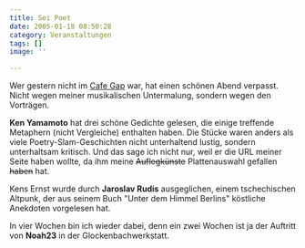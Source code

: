 ```yaml
---
title: Sei Poet
date: 2005-01-18 08:50:28
category: Veranstaltungen
tags: []
image: ''

---
```


Wer gestern nicht im [Cafe Gap](http://www.speakandspin.de/) war, hat einen schönen Abend verpasst. Nicht wegen meiner musikalischen Untermalung, sondern wegen den Vorträgen.

**Ken Yamamoto** hat drei schöne Gedichte gelesen, die einige treffende Metaphern (nicht Vergleiche) enthalten haben. Die Stücke waren anders als viele Poetry-Slam-Geschichten nicht unterhaltend lustig, sondern unterhaltsam kritisch. Und das sage ich nicht nur, weil er die URL meiner Seite haben wollte, da ihm meine ~~Auflegkünste~~ Plattenauswahl gefallen ~~haben~~ hat.

Kens Ernst wurde durch **Jaroslav Rudis** ausgeglichen, einem tschechischen Altpunk, der aus seinem Buch "Unter dem Himmel Berlins" köstliche Anekdoten vorgelesen hat.

In vier Wochen bin ich wieder dabei, denn ein zwei Wochen ist ja der Auftritt von **Noah23** in der Glockenbachwerkstatt.
